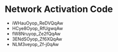# Network Activation Code
* iWHauOyop_ReDVQqAw
* HCye8Oyop_RfUgwqAw
* fW8Nruyop_Ze2fQqAw
* 3ENdSOyop_Zf6XQqAw
* NLM3veyop_Zf-j0qAw